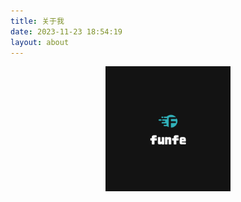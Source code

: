 ```yaml
---
title: 关于我
date: 2023-11-23 18:54:19
layout: about
---
```


<p style="display:flex;justify-content:center"><img src="../img/logo-l.png" style="width:200px"/></p>
